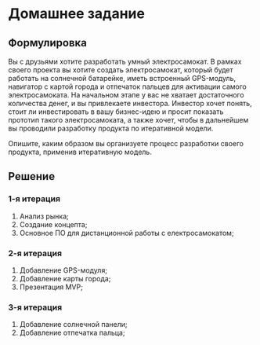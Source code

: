 # Домашнее задание

## Формулировка

Вы с друзьями хотите разработать умный электросамокат. В рамках своего проекта вы хотите создать электросамокат, который будет работать на солнечной батарейке, иметь встроенный GPS-модуль, навигатор с картой города и отпечаток пальцев для активации самого электросамоката. На начальном этапе у вас не хватает достаточного количества денег, и вы привлекаете инвестора. Инвестор хочет понять, стоит ли инвестировать в вашу бизнес-идею и просит показать прототип такого электросамоката, а также хочет, чтобы в дальнейшем вы проводили разработку продукта по итеративной модели.

Опишите, каким образом вы организуете процесс разработки своего продукта, применив итеративную модель.

## Решение

### 1-я итерация

1. Анализ рынка;
1. Создание концепта;
1. Основное ПО для дистанционной работы с електросамокатом;

### 2-я итерация

1. Добавление GPS-модуля;
1. Добавление карты города;
1. Презентация MVP;

### 3-я итерация

1. Добавление солнечной панели;
1. Добавление отпечатка пальца; 

